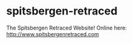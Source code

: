 # spitsbergen-retraced

The Spitsbergen Retraced Website!
Online here: http://www.spitsbergenretraced.com
